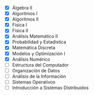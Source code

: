 - [x] Álgebra II
- [x] Algoritmos I
- [x] Algoritmos II
- [x] Física I
- [x] Física II
- [x] Análisis Matemático II
- [x] Probabilidad y Estadistica
- [x] Matemática Discreta
- [x] Modelos y Optimización I
- [x] Análisis Numérico
- [ ] Estructura del Computador
- [ ] Organización de Datos
- [ ] Análisis de la Información
- [ ] Sistemas Operativos
- [ ] Introducción a Sistemas Distribuidos
